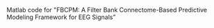 Matlab code for "FBCPM: A Filter Bank Connectome-Based Predictive Modeling Framework for EEG Signals”
